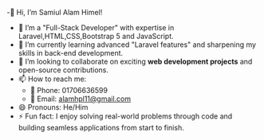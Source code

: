-👋 Hi, I’m Samiul Alam Himel!

- 👀 I’m a "Full-Stack Developer" with expertise in Laravel,HTML,CSS,Bootstrap 5 and JavaScript.
- 🌱 I’m currently learning advanced "Laravel features" and sharpening my skills in back-end development.
- 💞️ I’m looking to collaborate on exciting **web development projects** and open-source contributions.
- 📫 How to reach me:
  - 📱 Phone: 01706636599
  - 📧 Email: [alamhpl11@gmail.com](mailto:alamhpl11@gmail.com)
- 😄 Pronouns: He/Him
- ⚡ Fun fact: I enjoy solving real-world problems through code and building seamless applications from start to finish.

